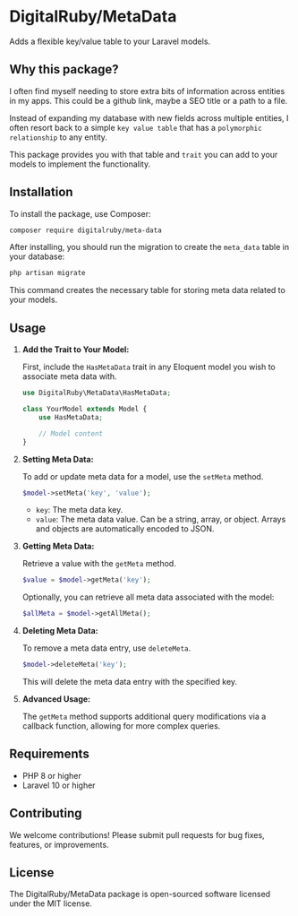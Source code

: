 # DigitalRuby/MetaData

Adds a flexible key/value table to your Laravel models.

## Why this package?

I often find myself needing to store extra bits of information across entities in my apps. This could be a github link, maybe a SEO title or a path to a file. 

Instead of expanding my database with new fields across multiple entities, I often resort back to a simple `key value table` that has a `polymorphic relationship` to any entity.

This package provides you with that table and `trait` you can add to your models to implement the functionality.

## Installation

To install the package, use Composer:

```bash
composer require digitalruby/meta-data
```

After installing, you should run the migration to create the `meta_data` table in your database:

```bash
php artisan migrate
```

This command creates the necessary table for storing meta data related to your models.

## Usage

1. **Add the Trait to Your Model:**

   First, include the `HasMetaData` trait in any Eloquent model you wish to associate meta data with.

   ```php
   use DigitalRuby\MetaData\HasMetaData;

   class YourModel extends Model {
       use HasMetaData;

       // Model content
   }
   ```

2. **Setting Meta Data:**

   To add or update meta data for a model, use the `setMeta` method.

   ```php
   $model->setMeta('key', 'value');
   ```

   - `key`: The meta data key.
   - `value`: The meta data value. Can be a string, array, or object. Arrays and objects are automatically encoded to JSON.

3. **Getting Meta Data:**

   Retrieve a value with the `getMeta` method.

   ```php
   $value = $model->getMeta('key');
   ```

   Optionally, you can retrieve all meta data associated with the model:

   ```php
   $allMeta = $model->getAllMeta();
   ```

4. **Deleting Meta Data:**

   To remove a meta data entry, use `deleteMeta`.

   ```php
   $model->deleteMeta('key');
   ```

   This will delete the meta data entry with the specified key.

5. **Advanced Usage:**

   The `getMeta` method supports additional query modifications via a callback function, allowing for more complex queries.

## Requirements

- PHP 8 or higher
- Laravel 10 or higher

## Contributing

We welcome contributions! Please submit pull requests for bug fixes, features, or improvements.

## License

The DigitalRuby/MetaData package is open-sourced software licensed under the MIT license.

